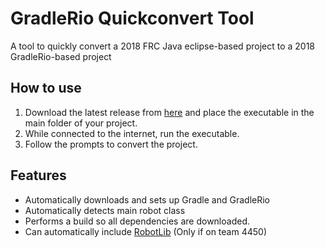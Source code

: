 # GradleRio Quickconvert Tool
A tool to quickly convert a 2018 FRC Java eclipse-based project to a 2018 GradleRio-based project

## How to use

1. Download the latest release from [here](https://github.com/ORF-4450/GradleRioQuickconvert/releases/latest) and place the executable in the main folder of your project.
2. While connected to the internet, run the executable.
3. Follow the prompts to convert the project.

## Features

* Automatically downloads and sets up Gradle and GradleRio
* Automatically detects main robot class
* Performs a build so all dependencies are downloaded.
* Can automatically include [RobotLib](http://github.com/ORF-4450/RobotLib) (Only if on team 4450)

